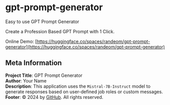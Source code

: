 # gpt-prompt-generator
Easy to use GPT Prompt Generator

Create a Profession Based GPT Prompt with 1 Click.

Online Demo: [https://huggingface.co/spaces/randeom/gpt-prompt-generator](https://huggingface.co/spaces/randeom/gpt-prompt-generator)

## Meta Information
**Project Title**: GPT Prompt Generator  
**Author**: Your Name  
**Description**: This application uses the `Mistral-7B-Instruct` model to generate responses based on user-defined job roles or custom messages.  
**Footer**: © 2024 by [GitHub](https://github.com/pacnimo/). All rights reserved.
